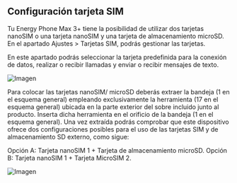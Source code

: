 ## Configuración tarjeta SIM

Tu Energy Phone Max 3+ tiene la posibilidad de utilizar dos tarjetas nanoSIM o una tarjeta nanoSIM y una tarjeta de almacenamiento microSD. En el apartado Ajustes > Tarjetas SIM, podrás gestionar las tarjetas.

En este apartado podrás seleccionar la tarjeta predefinida para la conexión de datos, realizar o recibir llamadas y enviar o recibir mensajes de texto.

![Imagen](http://static.energysistem.com/images/manuals/42436/58d2ad55dbd2a.jpg)

Para colocar las tarjetas nanoSIM/ microSD deberás extraer la bandeja (1 en el esquema general) empleando exclusivamente la herramienta (17 en el esquema general) ubicada en la parte exterior del sobre incluido junto al producto. Inserta dicha herramienta en el orificio de la bandeja (1 en el esquema general). Una vez extraída podrás comprobar que este dispositivo ofrece dos configuraciones posibles para el uso de las tarjetas SIM y de almacenamiento SD externo, como sigue:

Opción A: Tarjeta nanoSIM 1 + Tarjeta de almacenamiento microSD.
Opción B: Tarjeta nanoSIM 1 + Tarjeta MicroSIM 2.

![Imagen](http://static.energysistem.com/images/manuals/42436/58d3d5e7e9384.jpg)
